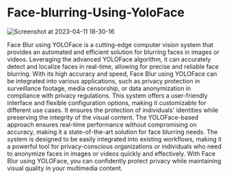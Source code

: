 # Face-blurring-Using-YoloFace

![Screenshot at 2023-04-11 18-30-16](https://user-images.githubusercontent.com/99510125/231244074-52b32756-a0ac-446c-aef3-bdf7fde564ef.png)

Face Blur using YOLOFace is a cutting-edge computer vision system that provides an automated and efficient solution
        for blurring faces in images or videos. Leveraging the advanced YOLOFace algorithm, it can accurately detect and localize faces 
        in real-time, allowing for precise and reliable face blurring. With its high accuracy and speed, Face Blur using YOLOFace can 
        be integrated into various applications, such as privacy protection in surveillance footage, media censorship, or data 
        anonymization in compliance with privacy regulations. This system offers a user-friendly interface and flexible configuration
        options, making it customizable for different use cases. It ensures the protection of individuals' identities while preserving
        the integrity of the visual content. The YOLOFace-based approach ensures real-time performance without compromising on 
        accuracy, making it a state-of-the-art solution for face blurring needs. The system is designed to be easily integrated 
        into existing workflows, making it a powerful tool for privacy-conscious organizations or individuals who need to anonymize
        faces in images or videos quickly and effectively. With Face Blur using YOLOFace, you can confidently protect privacy while
        maintaining visual quality in your multimedia content.
